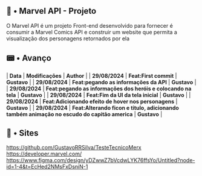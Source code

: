 ## 🧭 • Marvel API - Projeto
O Marvel API é um projeto Front-end desenvolvido para fornecer é consumir a Marvel Comics API e construir um website que permita a visualização dos personagens retornados por ela

## 📟 • Avanço 
| **Data** | **Modificações** | **Author** |
| **29/08/2024** | **Feat:First commit** | **Gustavo** |
| **29/08/2024** | **Feat:pegando as informações da API** | **Gustavo** |
| **29/08/2024** | **Feat:pegando as informações dos heróis e colocando na tela** | **Gustavo** |
| **29/08/2024** | **Feat:Fim da UI da tela inicial** | **Gustavo** |
| **29/08/2024** | **Feat:Adicionando efeito de hover nos personagens** | **Gustavo** |
| **29/08/2024** | **Feat:Alterando ficon e titulo, adicionando também animação no escudo do capitão america** | **Gustavo** |

## 🎂 • Sites 

https://github.com/GustavoRRSilva/TesteTecnicoMerx
https://developer.marvel.com/
https://www.figma.com/design/yDZwwZ7bVcdwLYK76ffsYo/Untitled?node-id=1-4&t=EcHed2NMsFxDsniN-1
